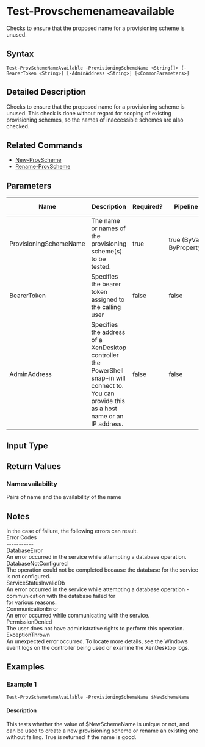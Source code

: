 ﻿
# Test-Provschemenameavailable
Checks to ensure that the proposed name for a provisioning scheme is unused.
## Syntax
```
Test-ProvSchemeNameAvailable -ProvisioningSchemeName <String[]> [-BearerToken <String>] [-AdminAddress <String>] [<CommonParameters>]
```
## Detailed Description
Checks to ensure that the proposed name for a provisioning scheme is unused. This check is done without regard for scoping of existing provisioning schemes, so the names of inaccessible schemes are also checked.


## Related Commands

* [New-ProvScheme](../New-ProvScheme/)
* [Rename-ProvScheme](../Rename-ProvScheme/)
## Parameters
| Name   | Description | Required? | Pipeline Input | Default Value |
| --- | --- | --- | --- | --- |
| ProvisioningSchemeName | The name or names of the provisioning scheme(s) to be tested. | true | true (ByValue, ByPropertyName) |  |
| BearerToken | Specifies the bearer token assigned to the calling user | false | false |  |
| AdminAddress | Specifies the address of a XenDesktop controller the PowerShell snap-in will connect to. You can provide this as a host name or an IP address. | false | false | Localhost. Once a value is provided by any cmdlet, this value becomes the default. |

## Input Type

### 

## Return Values

### Nameavailability
Pairs of name and the availability of the name
## Notes
In the case of failure, the following errors can result.<br>    Error Codes<br>    -----------<br>    DatabaseError<br>    An error occurred in the service while attempting a database operation.<br>    DatabaseNotConfigured<br>    The operation could not be completed because the database for the service is not configured.<br>    ServiceStatusInvalidDb<br>    An error occurred in the service while attempting a database operation - communication with the database failed for<br>    for various reasons.<br>    CommunicationError<br>    An error occurred while communicating with the service.<br>    PermissionDenied<br>    The user does not have administrative rights to perform this operation.<br>    ExceptionThrown<br>    An unexpected error occurred.  To locate more details, see the Windows event logs on the controller being used or examine the XenDesktop logs.
## Examples

### Example 1
```
Test-ProvSchemeNameAvailable -ProvisioningSchemeName $NewSchemeName
```
#### Description
This tests whether the value of \$NewSchemeName is unique or not, and can be used to create a new provisioning scheme or rename an existing one without failing. True is returned if the name is good.
